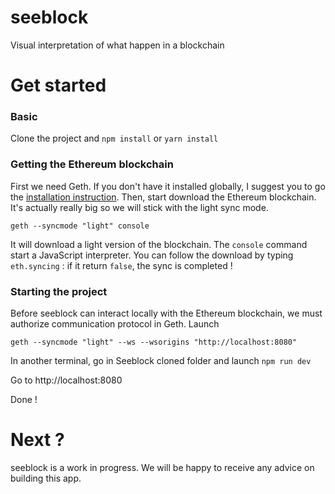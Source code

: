 # seeblock
Visual interpretation of what happen in a blockchain

# Get started
### Basic
Clone the project and 
`npm install` or `yarn install`
### Getting the Ethereum blockchain
First we need Geth. If you don't have it installed globally, I suggest you to go the [installation instruction](https://github.com/ethereum/go-ethereum/wiki/Installation-Instructions-for-Mac).
Then, start download the Ethereum blockchain. It's actually really big so we will stick with the light sync mode.
```
geth --syncmode "light" console
```
It will download a light version of the blockchain. The `console` command start a JavaScript interpreter. You can follow the download by typing `eth.syncing` : if it return `false`, the sync is completed !
### Starting the project
Before seeblock can interact locally with the Ethereum blockchain, we must authorize communication protocol in Geth.
Launch
```
geth --syncmode "light" --ws --wsorigins "http://localhost:8080"
```
In another terminal, go in Seeblock cloned folder and launch `npm run dev`

Go to http://localhost:8080 

Done !

# Next ?
seeblock is a work in progress. We will be happy to receive any advice on building this app.


